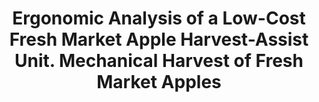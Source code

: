 ---
title: Ergonomic Analysis of a Low-Cost Fresh Market Apple Harvest-Assist Unit. Mechanical Harvest of Fresh Market Apples
collection: publications
permalink: /publications/Ergonomic Analysis of a Low-Cost Fresh Market Apple Harvest-Assist Unit. Mechanical Harvest of Fresh Market Apples
citation: Zhaohua Zhang, Yongliang Qiao, Hu Liu, Zhao Zhang, and Minzan Li, Springer, Singapore, 2022. 55-69.
---